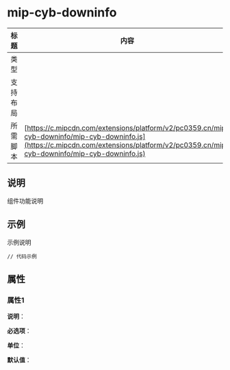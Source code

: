 # mip-cyb-downinfo

标题|内容
----|----
类型|
支持布局|
所需脚本| [https://c.mipcdn.com/extensions/platform/v2/pc0359.cn/mip-cyb-downinfo/mip-cyb-downinfo.js](https://c.mipcdn.com/extensions/platform/v2/pc0359.cn/mip-cyb-downinfo/mip-cyb-downinfo.js)

## 说明

组件功能说明

## 示例

示例说明

```
// 代码示例
```

## 属性

### 属性1

**说明**：

**必选项**：

**单位**：

**默认值**：